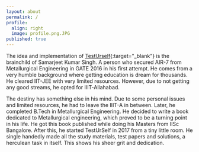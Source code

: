 ```yaml
---
layout: about
permalink: /
profile:
  align: right
  image: profile.png.JPG
published: true
---
```


The idea and implementation of [TestUrself](https://www.testurself.in){:target="_blank"} is the brainchild of Samarjeet Kumar Singh. A person who secured AIR-7 from Metallurgical Engineering in GATE 2016 in his first attempt. He comes from a very humble background where getting education is dream for thousands. He cleared IIT-JEE with very limited resources. However, due to not getting any good streams, he opted for IIIT-Allahabad. 

The destiny has something else in his mind. Due to some personal issues and limited resources, he had to leave the IIIT-A in between. Later, he completed B.Tech in Metallurgical Engineering. He decided to write a book dedicated to Metallurgical engineering, which proved to be a turning point in his life. He got this book published while doing his Masters from IISc Bangalore. After this, he started TestUrSelf in 2017 from a tiny little room. He single handedly made all the study materials, test papers and solutions, a herculean task in itself. This shows his sheer grit and dedication.
